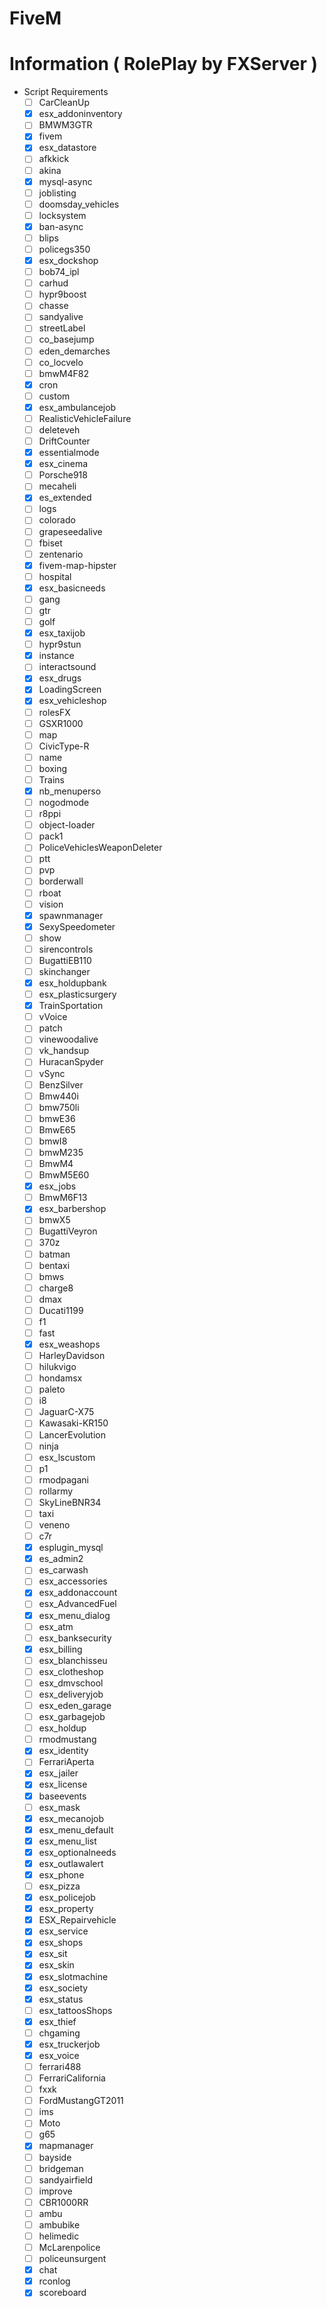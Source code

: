 ﻿# FiveM

# Information ( RolePlay by FXServer )
- Script Requirements
  - [ ] CarCleanUp
  - [x] esx_addoninventory
  - [ ] BMWM3GTR
  - [x] fivem
  - [x] esx_datastore
  - [ ] afkkick
  - [ ] akina
  - [x] mysql-async
  - [ ] joblisting
  - [ ] doomsday_vehicles
  - [ ] locksystem
  - [x] ban-async
  - [ ] blips
  - [ ] policegs350
  - [x] esx_dockshop
  - [ ] bob74_ipl
  - [ ] carhud
  - [ ] hypr9boost
  - [ ] chasse
  - [ ] sandyalive
  - [ ] streetLabel
  - [ ] co_basejump
  - [ ] eden_demarches
  - [ ] co_locvelo
  - [ ] bmwM4F82
  - [x] cron
  - [ ] custom
  - [x] esx_ambulancejob
  - [ ] RealisticVehicleFailure
  - [ ] deleteveh
  - [ ] DriftCounter
  - [x] essentialmode
  - [x] esx_cinema
  - [ ] Porsche918
  - [ ] mecaheli
  - [x] es_extended
  - [ ] logs
  - [ ] colorado
  - [ ] grapeseedalive
  - [ ] fbiset
  - [ ] zentenario
  - [x] fivem-map-hipster
  - [ ] hospital
  - [x] esx_basicneeds
  - [ ] gang
  - [ ] gtr
  - [ ] golf
  - [x] esx_taxijob
  - [ ] hypr9stun
  - [x] instance
  - [ ] interactsound
  - [x] esx_drugs
  - [x] LoadingScreen
  - [x] esx_vehicleshop
  - [ ] rolesFX
  - [ ] GSXR1000
  - [ ] map
  - [ ] CivicType-R
  - [ ] name
  - [ ] boxing
  - [ ] Trains
  - [x] nb_menuperso
  - [ ] nogodmode
  - [ ] r8ppi
  - [ ] object-loader
  - [ ] pack1
  - [ ] PoliceVehiclesWeaponDeleter
  - [ ] ptt
  - [ ] pvp
  - [ ] borderwall
  - [ ] rboat
  - [ ] vision
  - [x] spawnmanager
  - [x] SexySpeedometer
  - [ ] show
  - [ ] sirencontrols
  - [ ] BugattiEB110
  - [ ] skinchanger
  - [x] esx_holdupbank
  - [ ] esx_plasticsurgery
  - [x] TrainSportation
  - [ ] vVoice
  - [ ] patch
  - [ ] vinewoodalive
  - [ ] vk_handsup
  - [ ] HuracanSpyder
  - [ ] vSync
  - [ ] BenzSilver
  - [ ] Bmw440i
  - [ ] bmw750li
  - [ ] bmwE36
  - [ ] BmwE65
  - [ ] bmwI8
  - [ ] bmwM235
  - [ ] BmwM4
  - [ ] BmwM5E60
  - [x] esx_jobs
  - [ ] BmwM6F13
  - [x] esx_barbershop
  - [ ] bmwX5
  - [ ] BugattiVeyron
  - [ ] 370z
  - [ ] batman
  - [ ] bentaxi
  - [ ] bmws
  - [ ] charge8
  - [ ] dmax
  - [ ] Ducati1199
  - [ ] f1
  - [ ] fast
  - [x] esx_weashops
  - [ ] HarleyDavidson
  - [ ] hilukvigo
  - [ ] hondamsx
  - [ ] paleto
  - [ ] i8
  - [ ] JaguarC-X75
  - [ ] Kawasaki-KR150
  - [ ] LancerEvolution
  - [ ] ninja
  - [ ] esx_lscustom
  - [ ] p1
  - [ ] rmodpagani
  - [ ] rollarmy
  - [ ] SkyLineBNR34
  - [ ] taxi
  - [ ] veneno
  - [ ] c7r
  - [x] esplugin_mysql
  - [x] es_admin2
  - [ ] es_carwash
  - [ ] esx_accessories
  - [x] esx_addonaccount
  - [ ] esx_AdvancedFuel
  - [x] esx_menu_dialog
  - [ ] esx_atm
  - [ ] esx_banksecurity
  - [x] esx_billing
  - [ ] esx_blanchisseu
  - [ ] esx_clotheshop
  - [ ] esx_dmvschool
  - [ ] esx_deliveryjob
  - [ ] esx_eden_garage
  - [ ] esx_garbagejob
  - [ ] esx_holdup
  - [ ] rmodmustang
  - [x] esx_identity
  - [ ] FerrariAperta
  - [x] esx_jailer
  - [x] esx_license
  - [x] baseevents
  - [ ] esx_mask
  - [x] esx_mecanojob
  - [x] esx_menu_default
  - [x] esx_menu_list
  - [x] esx_optionalneeds
  - [x] esx_outlawalert
  - [x] esx_phone
  - [ ] esx_pizza
  - [x] esx_policejob
  - [x] esx_property
  - [x] ESX_Repairvehicle
  - [x] esx_service
  - [x] esx_shops
  - [x] esx_sit
  - [x] esx_skin
  - [x] esx_slotmachine
  - [x] esx_society
  - [x] esx_status
  - [ ] esx_tattoosShops
  - [x] esx_thief
  - [ ] chgaming
  - [x] esx_truckerjob
  - [x] esx_voice
  - [ ] ferrari488
  - [ ] FerrariCalifornia
  - [ ] fxxk
  - [ ] FordMustangGT2011
  - [ ] ims
  - [ ] Moto
  - [ ] g65
  - [x] mapmanager
  - [ ] bayside
  - [ ] bridgeman
  - [ ] sandyairfield
  - [ ] improve
  - [ ] CBR1000RR
  - [ ] ambu
  - [ ] ambubike
  - [ ] helimedic
  - [ ] McLarenpolice
  - [ ] policeunsurgent
  - [x] chat
  - [x] rconlog
  - [x] scoreboard
